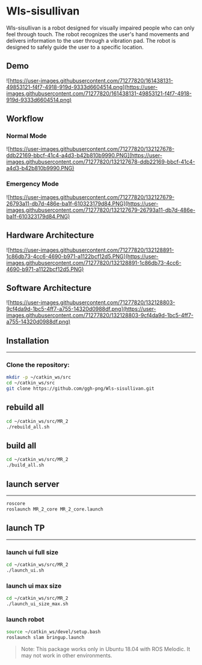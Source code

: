 # **Wls-sisullivan**

Wls-sisullivan is a robot designed for visually impaired people who can only feel through touch. The robot recognizes the user's hand movements and delivers information to the user through a vibration pad. The robot is designed to safely guide the user to a specific location.

## **Demo**

![https://user-images.githubusercontent.com/71277820/161438131-49853121-f4f7-4918-919d-9333d6604514.png](https://user-images.githubusercontent.com/71277820/161438131-49853121-f4f7-4918-919d-9333d6604514.png)

## **Workflow**

### **Normal Mode**

![https://user-images.githubusercontent.com/71277820/132127678-ddb22169-bbcf-41c4-a4d3-b42b810b9990.PNG](https://user-images.githubusercontent.com/71277820/132127678-ddb22169-bbcf-41c4-a4d3-b42b810b9990.PNG)

### **Emergency Mode**

![https://user-images.githubusercontent.com/71277820/132127679-26793a11-db7d-486e-ba1f-610323179d84.PNG](https://user-images.githubusercontent.com/71277820/132127679-26793a11-db7d-486e-ba1f-610323179d84.PNG)

## **Hardware Architecture**

![https://user-images.githubusercontent.com/71277820/132128891-1c86db73-4cc6-4690-b971-a1122bcf12d5.PNG](https://user-images.githubusercontent.com/71277820/132128891-1c86db73-4cc6-4690-b971-a1122bcf12d5.PNG)

## **Software Architecture**

![https://user-images.githubusercontent.com/71277820/132128803-9cf4da9d-1bc5-4ff7-a755-14320d0988df.png](https://user-images.githubusercontent.com/71277820/132128803-9cf4da9d-1bc5-4ff7-a755-14320d0988df.png)

## **Installation**

---

### Clone the repository:

```bash
mkdir -p ~/catkin_ws/src
cd ~/catkin_ws/src
git clone https://github.com/ggh-png/Wls-sisullivan.git
```

## rebuild all

```bash
cd ~/catkin_ws/src/MR_2
./rebuild_all.sh
```

## build all

```bash
cd ~/catkin_ws/src/MR_2
./build_all.sh
```

## launch server

---

```bash
roscore
roslaunch MR_2_core MR_2_core.launch
```

## launch TP

---

### launch ui full size

```bash
cd ~/catkin_ws/src/MR_2
./launch_ui.sh
```

### launch ui max size

```bash
cd ~/catkin_ws/src/MR_2
./launch_ui_size_max.sh
```

### launch robot

```bash
source ~/catkin_ws/devel/setup.bash
roslaunch slam bringup.launch
```

> Note: This package works only in Ubuntu 18.04 with ROS Melodic. It may not work in other environments.
>
